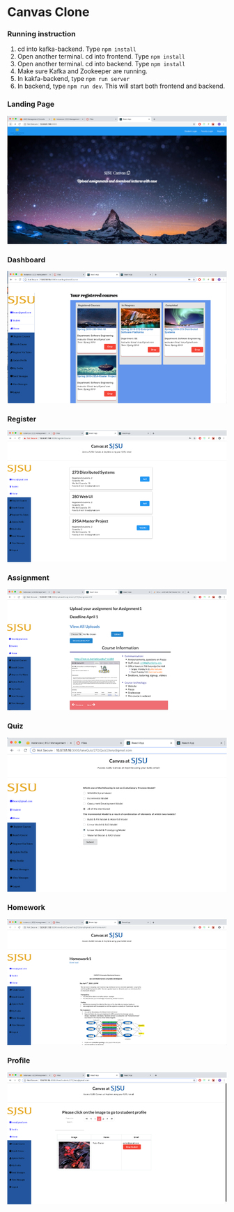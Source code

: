 # Canvas Clone
### Running instruction

1. cd into kafka-backend. Type ```npm install```
2. Open another terminal. cd into frontend.  Type ```npm install```
3. Open another terminal. cd into backend.  Type ```npm install```
4. Make sure Kafka and Zookeeper are running.
5. In kakfa-backend, type ```npm run server```
5. In backend, type ```npm run dev```. This will start both frontend and backend.



### Landing Page
![alt text](./README_Files/Canvas_Landing.png "Landing")

### Dashboard
![alt text](./README_Files/Canvas_Dashboard.png "Dashboard")

### Register
![alt text](./README_Files/Canvas_Register.png "Register")

### Assignment
![alt text](./README_Files/Canvas_Assignment.png "Assignment")

### Quiz
![alt text](./README_Files/Canvas_Quiz.png "Quiz")

### Homework
![alt text](./README_Files/Canvas_Homework.png "Homework")

### Profile
![alt text](./README_Files/Canvas_Profile.png "Profile")

